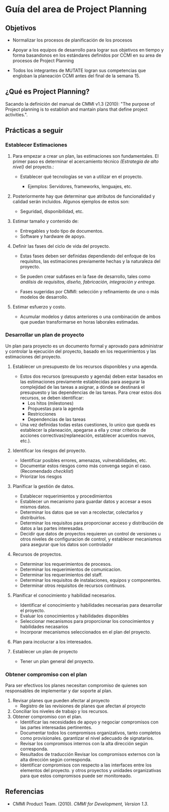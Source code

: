 # Guía del area de Project Planning

## Objetivos

- Normalizar los procesos de planificación de los procesos

- Apoyar a los equipos de desarrollo para lograr sus objetivos en tiempo y forma  basandonos en los estándares definidos por CCMI en su area de procesos de Project Planning

- Todos los integrantes de MUTATE logran sus competencias que engloban la planeación CCMI antes del final de la semana 15.

## ¿Qué es Project Planning?

Sacando la definición del manual de CMMI v1.3 (2010): "The purpose of Project planning is to establish and mantain plans that define project activities.".

## Prácticas a seguir

### Establecer Estimaciones

1. Para empezar a crear un plan, las estimaciones son fundamentales. El primer paso es determinar el acercamiento técnico *(Estrategia de alto nivel)* del proyecto.:

    - Establecer qué tecnologías se van a utilizar en el proyecto.

      - Ejemplos: Servidores, frameworks, lenguajes, etc.

2. Posteriormente hay que determinar que atributos de funcionalidad y calidad serán incluidos. Algunos ejemplos de estos son:

    - Seguridad, disponibilidad, etc.

3. Estimar tamaño y contenido de:

    - Entregables y todo tipo de documentos.
    - Software y hardware de apoyo.

4. Definir las fases del ciclo de vida del proyecto.

   - Estas fases deben ser definidas dependiendo del enfoque de los requisitos, las estimaciones previamente hechas y la naturaleza del proyecto.

   - Se pueden crear subfases en la fase de desarrollo, tales como *análisis de requisitos, diseño, fabricación, integración y entrega*.

   - Fases sugeridas por CMMI: selección y refinamiento de uno o más modelos de desarrollo.

5. Estimar esfuerzo y costo.
    - Acumular modelos y datos anteriores o una combinación de ambos que puedan transformarse en horas laborales estimadas.

### Desarrollar un plan de proyecto

Un plan para proyecto es un documento formal y aprovado para administrar y controlar la ejecución del proyecto, basado en los requerimientos y las estimaciones del proyecto.

1. Establecer un presupuesto de los recursos disponibles y una agenda.
    - Estos dos recursos (presupuesto y agenda) deben estar basados en las estimaciones previamente establecidas para asegurar la complejidad de las tareas a asignar, a dónde se destinará el presupuesto y las dependencias de las tareas. Para crear estos dos recursos, se deben identificar:
      - Los hitos (milestones)
      - Propuestas para la agenda
      - Restricciones
      - Dependencias de las tareas
    - Una vez definidas todas estas cuestiones, lo unico que queda es establecer la planeación, apegarse a ella y crear criterios de acciones correctivas(replaneación, establecer acuerdos nuevos, etc.).
2. Identificar los riesgos del proyecto.

    - Identificar posibles errores, amenazas, vulnerabilidades, etc.
    - Documentar estos riesgos como más convenga según el caso. (Recomendado *checklist*)
    - Priorizar los riesgos 
3. Planificar la gestión de datos.
    - Establecer requerimientos  y procedimientos 
    - Establecer un mecanismo para guardar datos  y accesar a esos mismos datos.
    - Determinar los datos que se van a recolectar, colectarlos y distribuirlos.
    - Determinar los requisitos para proporcionar acceso y distribución de datos a las partes interesadas. 
    - Decidir que datos de proyectos requieren un control de versiones u otros niveles de configuracion de control, y establecer mecanismos para asegurar que los datos son controlador
4. Recursos de proyectos.
    - Determinar los requerimientos de procesos.
    - Determinar los requerimientos de comunicacíon.
    - Determinar los requerimientos del staff.
    - Determinar los requisitos de instalaciones, equipos y componentes. 
    - Determinar otros requisitos de recursos continuos.
5.  Planificar el conocimiento y habilidad necesarios.
    - Identificar el conocimiento y habilidades necesarias para desarrollar el proyecto.
    - Evaluar los conocimientos y habilidades disponibles
    - Seleccionar mecanismos para proporcionar los conocimientos y habilidades necasarios
    - Incorporar mecanismos seleccionados en el plan del proyecto.
6.  Plan para incolucrar a los interesados.
    
7. Establecer un plan de proyecto
    - Tener un plan general del proyecto.

### Obtener compromiso con el plan

Para ser efectivos los planes necesitan compromiso de quienes son responsables de implementar y dar soporte al plan.

1. Revisar planes que pueden afectar al proyecto
    - Registro de las revisiones de planes que afectan al proyecto 
2. Conciliar los niveles de trabajo y los recursos.
3. Obtener compromiso con el plan.
    - Identificar las necesidades de apoyo y negociar compromisos con las partes interesadas pertinentes. 
    - Documentar todos los compromisos organizativos, tanto completos como provisionales.
garantizar el nivel adecuado de signatarios. 
    - Revisar los compromisos internos con la alta dirección según corresponda.
    - Resultados de traducción
Revisar los compromisos externos con la alta dirección según corresponda. 
    - Identificar compromisos con respecto a las interfaces entre los elementos del proyecto.
y otros proyectos y unidades organizativas para que estos compromisos
puede ser monitoreado. 

## Referencias

- CMMI Product Team. (2010). *CMMI for Development, Version 1.3*.
